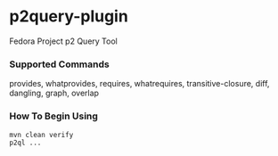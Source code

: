 # p2query-plugin
Fedora Project p2 Query Tool

### Supported Commands

provides, whatprovides, requires, whatrequires, transitive-closure, diff, dangling, graph, overlap

### How To Begin Using
    mvn clean verify
    p2ql ...
